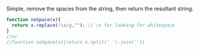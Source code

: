 Simple, remove the spaces from the string, then return the resultant string.

```js
function noSpace(x){
  return x.replace(/\s/g,""); // \s for looking for whitespace
}
//or
//function noSpace(x){return x.split(' ').join('')}
```

